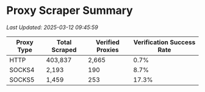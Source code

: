 # Proxy Scraper Summary

_Last Updated: 2025-03-12 09:45:59_

| Proxy Type | Total Scraped | Verified Proxies | Verification Success Rate |
|------------|--------------|------------------|--------------------------|
| HTTP | 403,837 | 2,665 | 0.7% |
| SOCKS4 | 2,193 | 190 | 8.7% |
| SOCKS5 | 1,459 | 253 | 17.3% |
